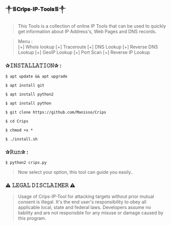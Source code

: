 ### ༒︎᯾𝐂𝐫𝐢𝐩𝐬-𝐈𝐏-𝐓𝐨𝐨𝐥𝐬᯾༒︎

> This Tools is a collection of online IP Tools that can be used to quickly get information about IP Address's, Web Pages and DNS records.  

> Menu :  
> [+] Whois lookup 
> [+] Traceroute 
> [+] DNS Lookup 
> [+] Reverse DNS Lookup 
> [+] GeoIP Lookup 
> [+] Port Scan 
> [+] Reverse IP Lookup  

### ✰𝙸𝙽𝚂𝚃𝙰𝙻𝙻𝙰𝚃𝙸𝙾𝙽✰ :
```
$ apt update && apt upgrade  
```
```
$ apt install git  
```
```
$ apt install python2  
```
```
$ apt install python  
```
```
$ git clone https://github.com/Manisso/Crips  
```
```
$ cd Crips  
```
```
$ chmod +x *  
```
```
$ ./install.sh  
```

### ✰𝚁𝚞𝚗✰ :  
```
$ python2 crips.py  
```
> Now select your option, this tool can guide you easily..

### ⚠️ 𝙻𝙴𝙶𝙰𝙻 𝙳𝙸𝚂𝙲𝙻𝙰𝙸𝙼𝙴𝚁 ⚠️ 
> Usage of Crips-IP-Tool for attacking targets without prior mutual consent is illegal. It's the end user's responsibility to obey all applicable local, state and federal laws. Developers assume no liability and are not responsible for any misuse or damage caused by this program.

